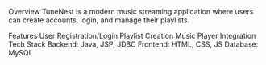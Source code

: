 Overview
TuneNest is a modern music streaming application where users can create accounts, login, and manage their playlists.

Features
User Registration/Login
Playlist Creation
Music Player Integration
Tech Stack
Backend: Java, JSP, JDBC
Frontend: HTML, CSS, JS
Database: MySQL
